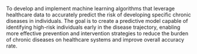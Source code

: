 To develop and implement machine learning algorithms that leverage healthcare data to accurately predict the risk of developing specific chronic diseases in individuals. The goal is to create a predictive model capable of identifying high-risk individuals early in the disease trajectory, enabling more effective prevention and intervention strategies to reduce the burden of chronic diseases on healthcare systems and improve overall accuracy rate.
